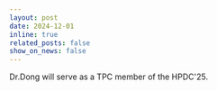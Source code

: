 ```yaml
---
layout: post
date: 2024-12-01
inline: true
related_posts: false
show_on_news: false
---
```


Dr.Dong will serve as a TPC member of the HPDC'25.
